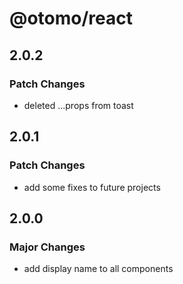 # @otomo/react

## 2.0.2

### Patch Changes

- deleted ...props from toast

## 2.0.1

### Patch Changes

- add some fixes to future projects

## 2.0.0

### Major Changes

- add display name to all components
